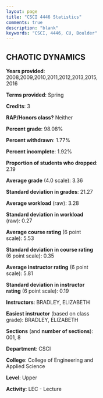```yaml
---
layout: page
title: "CSCI 4446 Statistics"
comments: true
description: "blank"
keywords: "CSCI, 4446, CU, Boulder"
--- 
```

<head>
<script src="https://ajax.googleapis.com/ajax/libs/jquery/2.1.3/jquery.min.js"></script>
<script src="https://dl.dropboxusercontent.com/s/pc42nxpaw1ea4o9/highcharts.js?dl=0"></script>
<!-- <script src="../assets/js/highcharts.js"></script> -->
<style type="text/css">@font-face {
	font-family: "Bebas Neue";
	src: url(https://www.filehosting.org/file/details/544349/BebasNeue%20Regular.otf) format("opentype");
	}
	h1.Bebas { 
		font-family: "Bebas Neue", Verdana, Tahoma;
	}
</style>
</head>
<body>
	<div id="container" style="float: right; width: 45%; height: 88%; margin-left: 2.5%; margin-right: 2.5%;"></div>
	<script language="JavaScript">
		$(document).ready(function() {
		var chart = {type: 'column'};
		var title = {text: 'Grade Distribution'};
		var xAxis = {categories: ['A','B','C','D','F'],crosshair: true};
		var yAxis = {min: 0,title: {text: 'Percentage'}};
		var tooltip = {headerFormat: '<center><b><span style="font-size:20px">{point.key}</span></b></center>',
		               pointFormat: '<td style="padding:0"><b>{point.y:.1f}%</b></td>',
		               footerFormat: '</table>',shared: true,useHTML: true};
		var plotOptions = {column: {pointPadding: 0.0,borderWidth: 0}};  
		var credits = {enabled: false};var series= [{name: 'Percent',data: [63.07,22.73,9.09,2.84,2.27,]}];
		var json = {};
		json.chart = chart;
		json.title = title;
		json.tooltip = tooltip;
		json.xAxis = xAxis;
		json.yAxis = yAxis;  
		json.series = series;
		json.plotOptions = plotOptions;  
		json.credits = credits;
		$('#container').highcharts(json);
	});
	</script>
</body>
			   
## CHAOTIC DYNAMICS

**Years provided**: 2008,2009,2010,2011,2012,2013,2015,2016

**Terms provided**: Spring

**Credits**: 3

**RAP/Honors class?** Neither

**Percent grade**: 98.08%

**Percent withdrawn**: 1.77%

**Percent incomplete**: 1.92%

**Proportion of students who dropped**: 2.19

**Average grade** (4.0 scale): 3.36

**Standard deviation in grades**: 21.27

**Average workload** (raw): 3.28

**Standard deviation in workload** (raw): 0.27

**Average course rating** (6 point scale): 5.53

**Standard deviation in course rating** (6 point scale): 0.35

**Average instructor rating** (6 point scale): 5.81

**Standard deviation in instructor rating** (6 point scale): 0.19

**Instructors**: BRADLEY, ELIZABETH

**Easiest instructor** (based on class grade): BRADLEY, ELIZABETH

**Sections** (and **number of sections**): 001, 8

**Department**: CSCI

**College**: College of Engineering and Applied Science

**Level**: Upper

**Activity**: LEC - Lecture